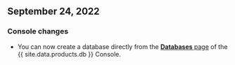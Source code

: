 ## September 24, 2022

<h3>Console changes</h3>

- You can now create a database directly from the [**Databases** page](../cockroachcloud/databases-page.html) of the {{ site.data.products.db }} Console.

